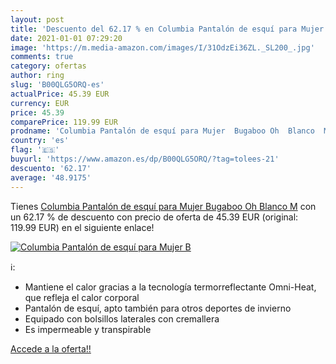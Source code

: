 ```yaml
---
layout: post
title: 'Descuento del 62.17 % en Columbia Pantalón de esquí para Mujer  B'
date: 2021-01-01 07:29:20
image: 'https://m.media-amazon.com/images/I/31OdzEi36ZL._SL200_.jpg'
comments: true
category: ofertas
author: ring
slug: 'B00QLG5ORQ-es'
actualPrice: 45.39 EUR
currency: EUR
price: 45.39
comparePrice: 119.99 EUR
prodname: 'Columbia Pantalón de esquí para Mujer  Bugaboo Oh  Blanco  M'
country: 'es'
flag: '🇪🇸'
buyurl: 'https://www.amazon.es/dp/B00QLG5ORQ/?tag=tolees-21'
descuento: '62.17'
average: '48.9175'
---
```


Tienes [Columbia Pantalón de esquí para Mujer  Bugaboo Oh  Blanco  M](https://www.amazon.es/dp/B00QLG5ORQ/?tag=tolees-21) con un 62.17 % de descuento con precio de oferta de 45.39 EUR (original: 119.99 EUR) en el siguiente enlace!

[![Columbia Pantalón de esquí para Mujer  B](https://m.media-amazon.com/images/I/31OdzEi36ZL._SL200_.jpg)](https://www.amazon.es/dp/B00QLG5ORQ/?tag=tolees-21)

ℹ️:

- Mantiene el calor gracias a la tecnología termorreflectante Omni-Heat, que refleja el calor corporal
- Pantalón de esquí, apto también para otros deportes de invierno
- Equipado con bolsillos laterales con cremallera
- Es impermeable y transpirable

[Accede a la oferta!!](https://www.amazon.es/dp/B00QLG5ORQ/?tag=tolees-21)
